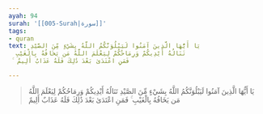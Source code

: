 ```yaml
---
ayah: 94
surah: '[[005-Surah|سورة]]'
tags:
- quran
text: يَا أَيُّهَا الَّذِينَ آمَنُوا لَيَبْلُوَنَّكُمُ اللَّهُ بِشَيْءٍ مِّنَ الصَّيْدِ
  تَنَالُهُ أَيْدِيكُمْ وَرِمَاحُكُمْ لِيَعْلَمَ اللَّهُ مَن يَخَافُهُ بِالْغَيْبِ
  ۚ فَمَنِ اعْتَدَىٰ بَعْدَ ذَٰلِكَ فَلَهُ عَذَابٌ أَلِيمٌ

---
```

> يَا أَيُّهَا الَّذِينَ آمَنُوا لَيَبْلُوَنَّكُمُ اللَّهُ بِشَيْءٍ مِّنَ الصَّيْدِ تَنَالُهُ أَيْدِيكُمْ وَرِمَاحُكُمْ لِيَعْلَمَ اللَّهُ مَن يَخَافُهُ بِالْغَيْبِ ۚ فَمَنِ اعْتَدَىٰ بَعْدَ ذَٰلِكَ فَلَهُ عَذَابٌ أَلِيمٌ
